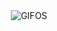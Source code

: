 <div align="center">
<picture>
    <source media="(prefers-color-scheme: dark)" srcset="https://i.ibb.co/QC7nd9H/term-dark-gif.gif">
    <source media="(prefers-color-scheme: light)" srcset="https://i.ibb.co/FKBWfH9/term-light-gif.gif">
    <img alt="GIFOS" src="https://i.ibb.co/g7bDMgD/term-dark-gif.gif">
</picture>
</div>
